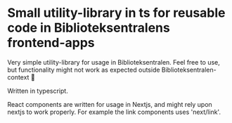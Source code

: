 # Small utility-library in ts for reusable code in Biblioteksentralens frontend-apps

Very simple utility-library for usage in Biblioteksentralen. Feel free to use, but functionality might not work as expected outside Biblioteksentralen-context 🤷

Written in typescript. 

React components are written for usage in Nextjs, and might rely upon nextjs to work properly. For example the link components uses 'next/link'.
